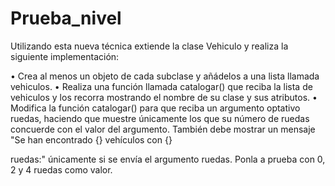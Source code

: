 

# Prueba_nivel

Utilizando esta nueva técnica extiende la clase Vehiculo y realiza la siguiente implementación:


• Crea al menos un objeto de cada subclase y añádelos a una lista llamada vehiculos.
• Realiza una función llamada catalogar() que reciba la lista de vehiculos y los recorra mostrando el nombre de su clase y sus atributos.
• Modifica la función catalogar() para que reciba un argumento optativo ruedas, haciendo que muestre únicamente los que su número de ruedas concuerde con el valor del argumento. También debe mostrar un mensaje "Se han encontrado {} vehículos con {}
 
ruedas:" únicamente si se envía el argumento ruedas. Ponla a prueba con 0, 2 y 4 ruedas como valor.
